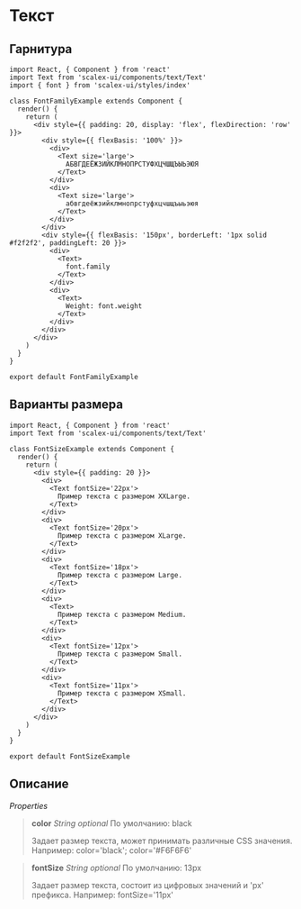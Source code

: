 # Текст

## Гарнитура

```
import React, { Component } from 'react'
import Text from 'scalex-ui/components/text/Text'
import { font } from 'scalex-ui/styles/index'

class FontFamilyExample extends Component {
  render() {
    return (
      <div style={{ padding: 20, display: 'flex', flexDirection: 'row' }}>
        <div style={{ flexBasis: '100%' }}>
          <div>
            <Text size='large'>
              АБВГДЕЁЖЗИЙКЛМНОПРСТУФХЦЧШЩЪЫЬЭЮЯ
            </Text>
          </div>
          <div>
            <Text size='large'>
              абвгдеёжзийклмнопрстуфхцчшщъыьэюя
            </Text>
          </div>
        </div>
        <div style={{ flexBasis: '150px', borderLeft: '1px solid #f2f2f2', paddingLeft: 20 }}>
          <div>
            <Text>
              font.family
            </Text>
          </div>
          <div>
            <Text>
              Weight: font.weight
            </Text>
          </div>
        </div>
      </div>
    )
  }
}

export default FontFamilyExample

```

## Варианты размера

```
import React, { Component } from 'react'
import Text from 'scalex-ui/components/text/Text'

class FontSizeExample extends Component {
  render() {
    return (
      <div style={{ padding: 20 }}>
        <div>
          <Text fontSize='22px'>
            Пример текста с размером XXLarge.
          </Text>
        </div>
        <div>
          <Text fontSize='20px'>
            Пример текста с размером XLarge.
          </Text>
        </div>
        <div>
          <Text fontSize='18px'>
            Пример текста с размером Large.
          </Text>
        </div>
        <div>
          <Text>
            Пример текста с размером Medium.
          </Text>
        </div>
        <div>
          <Text fontSize='12px'>
            Пример текста с размером Small.
          </Text>
        </div>
        <div>
          <Text fontSize='11px'>
            Пример текста с размером XSmall.
          </Text>
        </div>
      </div>
    )
  }
}

export default FontSizeExample
```

## Описание

*Properties*

> **color** *String optional* По умолчанию: black
> 
> Задает размер текста, может принимать различные CSS значения.
> Например: color='black'; color='#F6F6F6'


> **fontSize** *String optional* По умолчанию: 13px
> 
> Задает размер текста, состоит из цифровых значений и 'px' префикса.
> Например: fontSize='11px'
